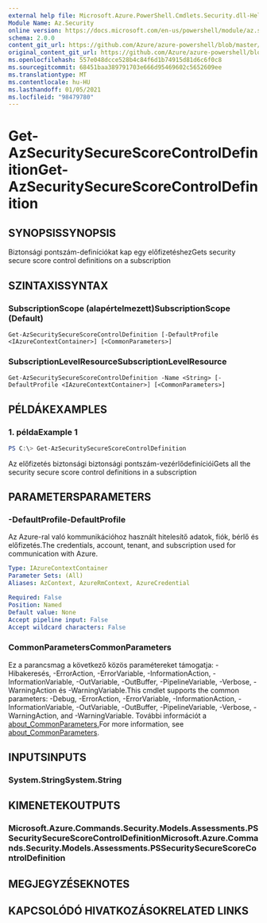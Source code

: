 ```yaml
---
external help file: Microsoft.Azure.PowerShell.Cmdlets.Security.dll-Help.xml
Module Name: Az.Security
online version: https://docs.microsoft.com/en-us/powershell/module/az.security/Get-AzSecuritySecureScoreControlDefinition
schema: 2.0.0
content_git_url: https://github.com/Azure/azure-powershell/blob/master/src/Security/Security/help/Get-AzSecuritySecureScoreControlDefinition.md
original_content_git_url: https://github.com/Azure/azure-powershell/blob/master/src/Security/Security/help/Get-AzSecuritySecureScoreControlDefinition.md
ms.openlocfilehash: 557e048dcce528b4c84f6d1b74915d81d6c6f0c8
ms.sourcegitcommit: 68451baa389791703e666d95469602c5652609ee
ms.translationtype: MT
ms.contentlocale: hu-HU
ms.lasthandoff: 01/05/2021
ms.locfileid: "98479780"
---
```

# <span data-ttu-id="57697-101">Get-AzSecuritySecureScoreControlDefinition</span><span class="sxs-lookup"><span data-stu-id="57697-101">Get-AzSecuritySecureScoreControlDefinition</span></span>

## <span data-ttu-id="57697-102">SYNOPSIS</span><span class="sxs-lookup"><span data-stu-id="57697-102">SYNOPSIS</span></span>
<span data-ttu-id="57697-103">Biztonsági pontszám-definíciókat kap egy előfizetéshez</span><span class="sxs-lookup"><span data-stu-id="57697-103">Gets security secure score control definitions on a subscription</span></span>

## <span data-ttu-id="57697-104">SZINTAXIS</span><span class="sxs-lookup"><span data-stu-id="57697-104">SYNTAX</span></span>

### <span data-ttu-id="57697-105">SubscriptionScope (alapértelmezett)</span><span class="sxs-lookup"><span data-stu-id="57697-105">SubscriptionScope (Default)</span></span>
```
Get-AzSecuritySecureScoreControlDefinition [-DefaultProfile <IAzureContextContainer>] [<CommonParameters>]
```

### <span data-ttu-id="57697-106">SubscriptionLevelResource</span><span class="sxs-lookup"><span data-stu-id="57697-106">SubscriptionLevelResource</span></span>
```
Get-AzSecuritySecureScoreControlDefinition -Name <String> [-DefaultProfile <IAzureContextContainer>] [<CommonParameters>]
```

## <span data-ttu-id="57697-107">PÉLDÁK</span><span class="sxs-lookup"><span data-stu-id="57697-107">EXAMPLES</span></span>

### <span data-ttu-id="57697-108">1. példa</span><span class="sxs-lookup"><span data-stu-id="57697-108">Example 1</span></span>
```powershell
PS C:\> Get-AzSecuritySecureScoreControlDefinition
```

<span data-ttu-id="57697-109">Az előfizetés biztonsági biztonsági pontszám-vezérlődefiníciói</span><span class="sxs-lookup"><span data-stu-id="57697-109">Gets all the security secure score control definitions in a subscription</span></span>

## <span data-ttu-id="57697-110">PARAMETERS</span><span class="sxs-lookup"><span data-stu-id="57697-110">PARAMETERS</span></span>

### <span data-ttu-id="57697-111">-DefaultProfile</span><span class="sxs-lookup"><span data-stu-id="57697-111">-DefaultProfile</span></span>
<span data-ttu-id="57697-112">Az Azure-ral való kommunikációhoz használt hitelesítő adatok, fiók, bérlő és előfizetés.</span><span class="sxs-lookup"><span data-stu-id="57697-112">The credentials, account, tenant, and subscription used for communication with Azure.</span></span>

```yaml
Type: IAzureContextContainer
Parameter Sets: (All)
Aliases: AzContext, AzureRmContext, AzureCredential

Required: False
Position: Named
Default value: None
Accept pipeline input: False
Accept wildcard characters: False
```

### <span data-ttu-id="57697-113">CommonParameters</span><span class="sxs-lookup"><span data-stu-id="57697-113">CommonParameters</span></span>
<span data-ttu-id="57697-114">Ez a parancsmag a következő közös paramétereket támogatja: -Hibakeresés, -ErrorAction, -ErrorVariable, -InformationAction, -InformationVariable, -OutVariable, -OutBuffer, -PipelineVariable, -Verbose, -WarningAction és -WarningVariable.</span><span class="sxs-lookup"><span data-stu-id="57697-114">This cmdlet supports the common parameters: -Debug, -ErrorAction, -ErrorVariable, -InformationAction, -InformationVariable, -OutVariable, -OutBuffer, -PipelineVariable, -Verbose, -WarningAction, and -WarningVariable.</span></span> <span data-ttu-id="57697-115">További információt a [about_CommonParameters.](http://go.microsoft.com/fwlink/?LinkID=113216)</span><span class="sxs-lookup"><span data-stu-id="57697-115">For more information, see [about_CommonParameters](http://go.microsoft.com/fwlink/?LinkID=113216).</span></span>

## <span data-ttu-id="57697-116">INPUTS</span><span class="sxs-lookup"><span data-stu-id="57697-116">INPUTS</span></span>

### <span data-ttu-id="57697-117">System.String</span><span class="sxs-lookup"><span data-stu-id="57697-117">System.String</span></span>

## <span data-ttu-id="57697-118">KIMENETEK</span><span class="sxs-lookup"><span data-stu-id="57697-118">OUTPUTS</span></span>

### <span data-ttu-id="57697-119">Microsoft.Azure.Commands.Security.Models.Assessments.PSSecuritySecureScoreControlDefinition</span><span class="sxs-lookup"><span data-stu-id="57697-119">Microsoft.Azure.Commands.Security.Models.Assessments.PSSecuritySecureScoreControlDefinition</span></span>

## <span data-ttu-id="57697-120">MEGJEGYZÉSEK</span><span class="sxs-lookup"><span data-stu-id="57697-120">NOTES</span></span>

## <span data-ttu-id="57697-121">KAPCSOLÓDÓ HIVATKOZÁSOK</span><span class="sxs-lookup"><span data-stu-id="57697-121">RELATED LINKS</span></span>
